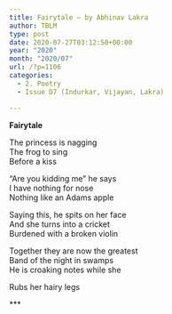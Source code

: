 ```yaml
---
title: Fairytale – by Abhinav Lakra
author: TBLM
type: post
date: 2020-07-27T03:12:50+00:00
year: "2020"
month: "2020/07"
url: /?p=1106
categories:
  - 2. Poetry
  - Issue D7 (Indurkar, Vijayan, Lakra)

---
```

**Fairytale**

The princess is nagging  
The frog to sing  
Before a kiss

&#8220;Are you kidding me&#8221; he says  
I have nothing for nose  
Nothing like an Adams apple

Saying this, he spits on her face  
And she turns into a cricket  
Burdened with a broken violin

Together they are now the greatest  
Band of the night in swamps  
He is croaking notes while she

Rubs her hairy legs

\***